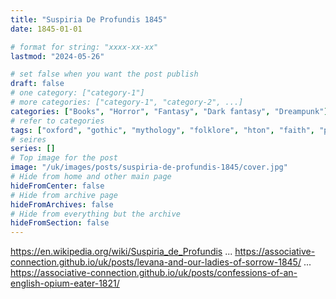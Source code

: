```yaml
---
title: "Suspiria De Profundis 1845"
date: 1845-01-01

# format for string: "xxxx-xx-xx"
lastmod: "2024-05-26"

# set false when you want the post publish
draft: false
# one category: ["category-1"]
# more categories: ["category-1", "category-2", ...]
categories: ["Books", "Horror", "Fantasy", "Dark fantasy", "Dreampunk"]
# refer to categories
tags: ["oxford", "gothic", "mythology", "folklore", "hton", "faith", "poison", "drugs", "opium", "gnosis", "madness", "thomas de quincey"]
# seires
series: []
# Top image for the post
image: "/uk/images/posts/suspiria-de-profundis-1845/cover.jpg"
# Hide from home and other main page
hideFromCenter: false
# Hide from archive page
hideFromArchives: false
# Hide from everything but the archive
hideFromSection: false
---
```

https://en.wikipedia.org/wiki/Suspiria_de_Profundis
...
https://associative-connection.github.io/uk/posts/levana-and-our-ladies-of-sorrow-1845/
...
https://associative-connection.github.io/uk/posts/confessions-of-an-english-opium-eater-1821/
<!--more-->
